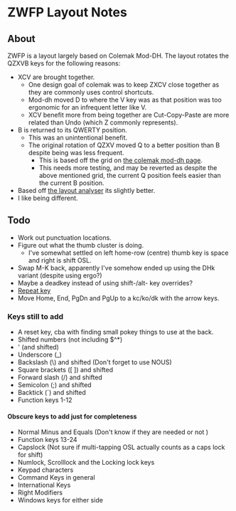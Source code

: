 # ZWFP Layout Notes
## About

ZWFP is a layout largely based on Colemak Mod-DH.
The layout rotates the QZXVB keys for the following reasons:
* XCV are brought together.
  * One design goal of colemak was to keep ZXCV close together as they are commonly uses control shortcuts.
  * Mod-dh moved D to where the V key was as that position was too ergonomic for an infrequent letter like V.
  * XCV benefit more from being together are Cut-Copy-Paste are more related than Undo (which Z commonly represents).
* B is returned to its QWERTY position.
  * This was an unintentional benefit.
  * The original rotation of QZXV moved Q to a better position than B despite being was less frequent.
    * This is based off the grid on [the colemak mod-dh page](https://colemakmods.github.io/mod-dh/model.html).
    * This needs more testing, and may be reverted as despite the above mentioned grid, the current Q position feels easier than the current B position.
* Based off [the layout analyser](https://colemakmods.github.io/mod-dh/analyze.html) its slightly better.
* I like being different.

## Todo
* Work out punctuation locations.
* Figure out what the thumb cluster is doing.
  * I've somewhat settled on left home-row (centre) thumb key is space and right is shift OSL.
* Swap M-K back, apparently I've somehow ended up using the DHk variant (despite using ergo?)
* Maybe a deadkey instead of using shift-/alt- key overrides?
* [Repeat key](https://www.jonashietala.se/blog/2021/09/05/t-34-0/)
* Move Home, End, PgDn and PgUp to a kc/ko/dk with the arrow keys.

### Keys still to add
* A reset key, cba with finding small pokey things to use at the back.
* Shifted numbers \(not including $^\*\)
* ' \(and shifted\)
* Underscore \(\_\)
* Backslash \(\\\) and shifted \(Don't forget to use NOUS\)
* Square brackets \(\[ \]\) and shifted
* Forward slash \(/\) and shifted
* Semicolon \(;\) and shifted
* Backtick (`) and shifted
* Function keys 1-12

#### Obscure keys to add just for completeness
* Normal Minus and Equals \(Don't know if they are needed or not \)
* Function keys 13-24
* Capslock \(Not sure if multi-tapping OSL actually counts as a caps lock for shift\)
* Numlock, Scrolllock and the Locking lock keys
* Keypad characters
* Command Keys in general
* International Keys
* Right Modifiers
* Windows keys for either side
